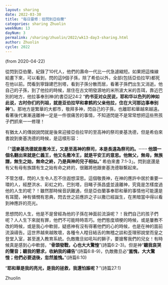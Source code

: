 ```yaml
---
layout: sharing
date: 2022-03-30
title: "每日靈修：從閃到亞伯蘭"
categories: sharing Zhuolin
weekNum: 13
dayNum: 3
permalink: /sharing/zhuolin/2022/wk13-day3-sharing.html
author: Zhuolin
cycle: 2022
---
```

(from 2020-04-22)
   
從閃到亞伯蘭，紀錄了10代人，他們的壽命一代比一代急遽縮短。如果把這條線給畫下來，可以看到，閃的這9個子孫，除了希伯以外，全部(包括亞伯拉罕)都死在他以前。閃看到寧錄建巴別塔，看到子孫分散而居，看著子孫們出生又消逝。他自己的子孫，到了他拉的時候，居住在古文明發源地的米所波大米的吾珥，靠近巴別的地方，他拉事奉別神(約書亞記24:2 “**约书亚对众民说，耶和华以色列的神如此说，古时你们的列祖，就是亚伯拉罕和拿鹤的父亲他拉，住在大河那边事奉别神**”)。那地方是繁華的大都市，敬拜多神，閃自己的子孫，也離耶和華越來越遠。看著後代漸漸遠離神一定是一件很痛苦的事情，不知道閃是不是常常想把這些熊孩子們抓來一一修理！  
   
有猶太人的傳說說閃就是後來迎接亞伯拉罕的至高神的祭司麥基洗德，但是希伯來書說到麥基洗德的時候，是這樣形容：  
   
「“**這麥基洗德就是撒冷王，又是至高神的祭司，本是長遠為祭司的。⋯⋯ 他頭一個名翻出來就是仁義王，他又名撒冷王，就是平安王的意思。他無父，無母，無族譜，無生之始，無命之終，乃是與神的兒子相似。**” 希伯來書 7:1-3」。閃到底還是有父有母有族譜有生之始有命之終的，很難將他跟麥基洗德聯繫起來。  
   
不管怎樣，閃的人生令人忍不住遐想深思。這個敬畏神，在神的應許中居於重要一環的人，經歷洪水、彩虹之約，巴別塔，目睹子孫昌盛並遠離神，究竟是怎樣度過他的人生的呢？！雖然那時候音訊難通，但是亞伯蘭事奉耶和華的事情他可能還是有耳聞，神有憐憫有恩典，閃去世之前應許之子以撒已經誕生，在黑暗當中得以看到神應許的亮光。  
   
思想閃的人生，他是不是曾經為他的子孫在神面前流淚呢？！我們自己的孩子們呢？人人生下來就有罪，他們不可能時時乖巧。他們態度頑梗的時候，或是屢教不改的時候，或是我心中軟弱，疑惑神有沒有得著他們的心的時候，也是在神的面前流淚禱告。這世界越來越敗壞，各種令人瞠目結舌的無稽之談和歪理邪說堂而皇之登堂入室，甚至進入教育系統。仇敵撒旦如吼叫的獅子，要搶奪我們的兒女！有時候真是感到心中軟弱，“**骨頭發戰，心也大大驚惶**”(詩篇6:2-3)。但是神“**聽我哀哭的聲音；聽我的懇求，收納我的禱告**”(詩篇6:8-9)，仇敵撒旦必“**羞愧，大大驚惶；他們必要退後，忽然羞愧。**”(詩篇6:10)  
   
“**耶和華是我的亮光，是我的拯救，我還怕誰呢？**”(詩篇27:1)  
   
Zhuolin  
